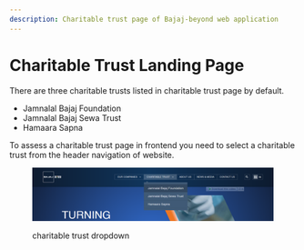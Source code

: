 ```yaml
---
description: Charitable trust page of Bajaj-beyond web application
---
```


# Charitable Trust Landing Page

There are three charitable trusts listed in charitable trust page by default.

* Jamnalal Bajaj Foundation
* Jamnalal Bajaj Sewa Trust
* Hamaara Sapna

To assess a charitable trust page in frontend you need to select a charitable trust from the header navigation of website.&#x20;

<figure><img src="../../.gitbook/assets/header-navigation-for-charitable-trust.png" alt=""><figcaption><p> charitable trust dropdown</p></figcaption></figure>
